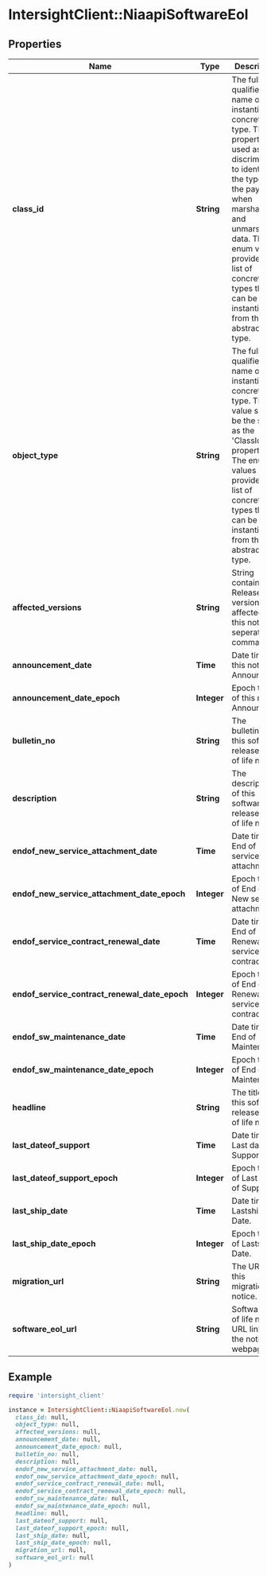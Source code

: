 # IntersightClient::NiaapiSoftwareEol

## Properties

| Name | Type | Description | Notes |
| ---- | ---- | ----------- | ----- |
| **class_id** | **String** | The fully-qualified name of the instantiated, concrete type. This property is used as a discriminator to identify the type of the payload when marshaling and unmarshaling data. The enum values provides the list of concrete types that can be instantiated from this abstract type. |  |
| **object_type** | **String** | The fully-qualified name of the instantiated, concrete type. The value should be the same as the &#39;ClassId&#39; property. The enum values provides the list of concrete types that can be instantiated from this abstract type. |  |
| **affected_versions** | **String** | String contains the Release versions affected by this notice, seperated by comma. | [optional] |
| **announcement_date** | **Time** | Date time of this notice Announced. | [optional] |
| **announcement_date_epoch** | **Integer** | Epoch time of this notice Announced. | [optional] |
| **bulletin_no** | **String** | The bulletinno of this software release end of life notice. | [optional] |
| **description** | **String** | The description of this software release end of life notice. | [optional] |
| **endof_new_service_attachment_date** | **Time** | Date time of End of New service attachment . | [optional] |
| **endof_new_service_attachment_date_epoch** | **Integer** | Epoch time of End of New service attachment . | [optional] |
| **endof_service_contract_renewal_date** | **Time** | Date time of End of Renewal of service contract . | [optional] |
| **endof_service_contract_renewal_date_epoch** | **Integer** | Epoch time of End of Renewal of service contract . | [optional] |
| **endof_sw_maintenance_date** | **Time** | Date time of End of Maintenance. | [optional] |
| **endof_sw_maintenance_date_epoch** | **Integer** | Epoch time of End of Maintenance. | [optional] |
| **headline** | **String** | The title of this software release end of life notice. | [optional] |
| **last_dateof_support** | **Time** | Date time of Last day of Support . | [optional] |
| **last_dateof_support_epoch** | **Integer** | Epoch time of Last day of Support . | [optional] |
| **last_ship_date** | **Time** | Date time of Lastship Date. | [optional] |
| **last_ship_date_epoch** | **Integer** | Epoch time of Lastship Date. | [optional] |
| **migration_url** | **String** | The URL of this migration notice. | [optional] |
| **software_eol_url** | **String** | Software end of life notice URL link to the notice webpage. | [optional] |

## Example

```ruby
require 'intersight_client'

instance = IntersightClient::NiaapiSoftwareEol.new(
  class_id: null,
  object_type: null,
  affected_versions: null,
  announcement_date: null,
  announcement_date_epoch: null,
  bulletin_no: null,
  description: null,
  endof_new_service_attachment_date: null,
  endof_new_service_attachment_date_epoch: null,
  endof_service_contract_renewal_date: null,
  endof_service_contract_renewal_date_epoch: null,
  endof_sw_maintenance_date: null,
  endof_sw_maintenance_date_epoch: null,
  headline: null,
  last_dateof_support: null,
  last_dateof_support_epoch: null,
  last_ship_date: null,
  last_ship_date_epoch: null,
  migration_url: null,
  software_eol_url: null
)
```

